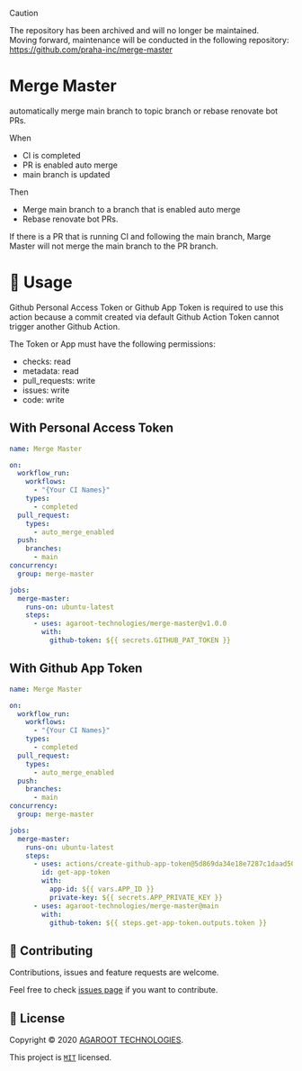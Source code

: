 > [!CAUTION]
> The repository has been archived and will no longer be maintained.  
> Moving forward, maintenance will be conducted in the following repository:  
> https://github.com/praha-inc/merge-master

# Merge Master

automatically merge main branch to topic branch or rebase renovate bot PRs.

When
- CI is completed
- PR is enabled auto merge
- main branch is updated

Then
- Merge main branch to a branch that is enabled auto merge
- Rebase renovate bot PRs.

If there is a PR that is running CI and following the main branch, Marge Master will not merge the main branch to the PR branch.


# 👏 Usage

Github Personal Access Token or Github App Token is required to use this action because a commit created via default Github Action Token cannot trigger another Github Action.

The Token or App must have the following permissions:
- checks: read
- metadata: read
- pull_requests: write
- issues: write
- code: write


## With Personal Access Token

```yaml
name: Merge Master

on:
  workflow_run:
    workflows:
      - "{Your CI Names}"
    types:
      - completed
  pull_request:
    types:
      - auto_merge_enabled
  push:
    branches:
      - main
concurrency:
  group: merge-master

jobs:
  merge-master:
    runs-on: ubuntu-latest
    steps:
      - uses: agaroot-technologies/merge-master@v1.0.0
        with:
          github-token: ${{ secrets.GITHUB_PAT_TOKEN }}
```

## With Github App Token

```yaml
name: Merge Master

on:
  workflow_run:
    workflows:
      - "{Your CI Names}"
    types:
      - completed
  pull_request:
    types:
      - auto_merge_enabled
  push:
    branches:
      - main
concurrency:
  group: merge-master

jobs:
  merge-master:
    runs-on: ubuntu-latest
    steps:
      - uses: actions/create-github-app-token@5d869da34e18e7287c1daad50e0b8ea0f506ce69 # v1.11.0
        id: get-app-token
        with:
          app-id: ${{ vars.APP_ID }}
          private-key: ${{ secrets.APP_PRIVATE_KEY }}
      - uses: agaroot-technologies/merge-master@main
        with:
          github-token: ${{ steps.get-app-token.outputs.token }}
```



## 🤝 Contributing

Contributions, issues and feature requests are welcome.

Feel free to check [issues page](https://github.com/agaroot-technologies/merge-master/issues) if you want to contribute.

## 📝 License

Copyright © 2020 [AGAROOT TECHNOLOGIES](https://tech.agaroot.co.jp/).

This project is [```MIT```](https://github.com/agaroot-technologies/merge-master/blob/main/LICENSE) licensed.
